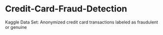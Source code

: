 # Credit-Card-Fraud-Detection
Kaggle Data Set: Anonymized credit card transactions labeled as fraudulent or genuine

